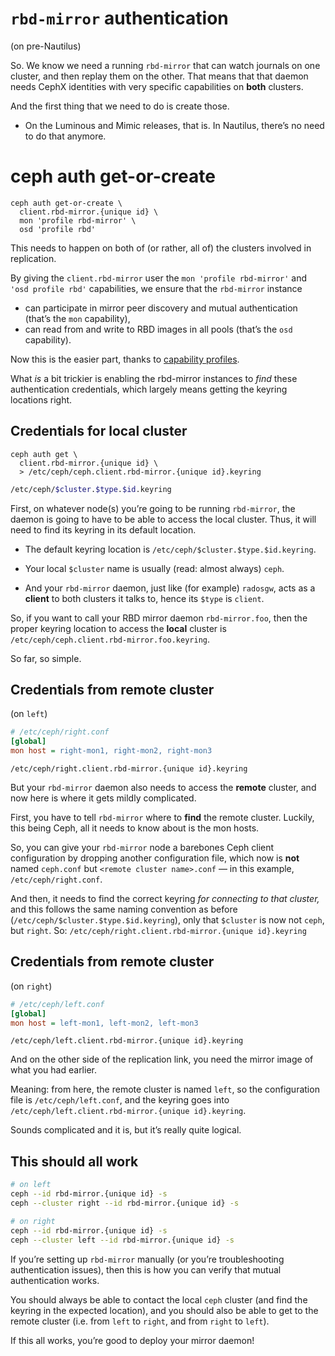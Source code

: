 # `rbd-mirror` authentication

(on pre-Nautilus) <!-- .element: class="fragment" --> 

<!-- Note --> 
So. We know we need a running `rbd-mirror` that can watch journals on
one cluster, and then replay them on the other. That means that that
daemon needs CephX identities with very specific capabilities on
**both** clusters.

And the first thing that we need to do is create those.

* On the Luminous and Mimic releases, that is. In Nautilus, there’s no
  need to do that anymore.


# ceph auth get-or-create <!-- .element: class="hidden" --> 
```
ceph auth get-or-create \
  client.rbd-mirror.{unique id} \
  mon 'profile rbd-mirror' \
  osd 'profile rbd'
```

<!-- Note --> 
This needs to happen on both of (or rather, all of) the clusters
involved in replication.

By giving the `client.rbd-mirror` user the `mon 'profile rbd-mirror'`
and `'osd profile rbd'` capabilities, we ensure that the `rbd-mirror`
instance

* can participate in mirror peer discovery and mutual authentication
  (that’s the `mon` capability),
* can read from and write to RBD images in all pools (that’s the `osd`
  capability).

Now this is the easier part, thanks to [capability
profiles](http://docs.ceph.com/docs/nautilus/rados/operations/user-management/#authorization-capabilities).

What *is* a bit trickier is enabling the rbd-mirror instances to
*find* these authentication credentials, which largely means getting
the keyring locations right.


## Credentials for local cluster

```
ceph auth get \
  client.rbd-mirror.{unique id} \
  > /etc/ceph/ceph.client.rbd-mirror.{unique id}.keyring
```

```bash
/etc/ceph/$cluster.$type.$id.keyring
```

<!-- Note --> 
First, on whatever node(s) you’re going to be running `rbd-mirror`,
the daemon is going to have to be able to access the local
cluster. Thus, it will need to find its keyring in its default
location.

* The default keyring location is
  `/etc/ceph/$cluster.$type.$id.keyring`.

* Your local `$cluster` name is usually (read: almost always) `ceph`.

* And your `rbd-mirror` daemon, just like (for example) `radosgw`,
  acts as a **client** to both clusters it talks to, hence its `$type`
  is `client`.

So, if you want to call your RBD mirror daemon
`rbd-mirror.foo`, then the proper keyring
location to access the **local** cluster is
`/etc/ceph/ceph.client.rbd-mirror.foo.keyring`.

So far, so simple.


## Credentials from remote cluster 
(on `left`)

```ini
# /etc/ceph/right.conf
[global]
mon host = right-mon1, right-mon2, right-mon3
```

```
/etc/ceph/right.client.rbd-mirror.{unique id}.keyring
```

<!-- Note --> 
But your `rbd-mirror` daemon also needs to access the **remote**
cluster, and now here is where it gets mildly complicated.

First, you have to tell `rbd-mirror` where to **find** the remote
cluster. Luckily, this being Ceph, all it needs to know about is the
mon hosts.

So, you can give your `rbd-mirror` node a barebones Ceph client
configuration by dropping another configuration file, which now is
**not** named `ceph.conf` but `<remote cluster name>.conf` — in this
example, `/etc/ceph/right.conf`.

And then, it needs to find the correct keyring *for connecting to that
cluster,* and this follows the same naming convention as before
(`/etc/ceph/$cluster.$type.$id.keyring`), only that `$cluster` is now
not `ceph`, but `right`. So:
`/etc/ceph/right.client.rbd-mirror.{unique id}.keyring`


## Credentials from remote cluster 
(on `right`)

```ini
# /etc/ceph/left.conf
[global]
mon host = left-mon1, left-mon2, left-mon3
```

```
/etc/ceph/left.client.rbd-mirror.{unique id}.keyring
```

<!-- Note --> 
And on the other side of the replication link, you need the mirror
image of what you had earlier.

Meaning: from here, the remote cluster is named `left`, so the
configuration file is `/etc/ceph/left.conf`, and the keyring goes into 
`/etc/ceph/left.client.rbd-mirror.{unique id}.keyring`.

Sounds complicated and it is, but it’s really quite logical.


## This should all work

```bash
# on left
ceph --id rbd-mirror.{unique id} -s
ceph --cluster right --id rbd-mirror.{unique id} -s

# on right
ceph --id rbd-mirror.{unique id} -s
ceph --cluster left --id rbd-mirror.{unique id} -s
```

<!-- Note --> 
If you’re setting up `rbd-mirror` manually (or you’re troubleshooting
authentication issues), then this is how you can verify that mutual
authentication works.

You should always be able to contact the local
`ceph` cluster (and find the keyring in the expected location), and
you should also be able to get to the remote cluster (i.e. from `left`
to `right`, and from `right` to `left`).

If this all works, you’re good to deploy your mirror daemon!
